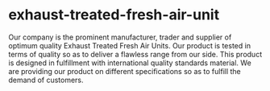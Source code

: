 # exhaust-treated-fresh-air-unit
Our company is the prominent manufacturer, trader and supplier of optimum quality Exhaust Treated Fresh Air Units. Our product is tested in terms of quality so as to deliver a flawless range from our side. This product is designed in fulfillment with international quality standards material. We are providing our product on different specifications so as to fulfill the demand of customers.
